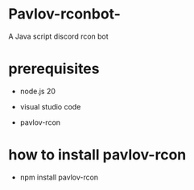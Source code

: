 # Pavlov-rconbot-


A Java script discord rcon bot

# prerequisites 

* node.js 20 

* visual studio code 

* pavlov-rcon 

# how to install pavlov-rcon

* npm install pavlov-rcon